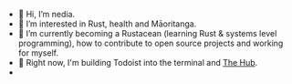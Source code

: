 - 👋 Hi, I’m nedia.
- 👀 I’m interested in Rust, health and Māoritanga.
- 🌱 I’m currently becoming a Rustacean (learning Rust & systems level programming),
  how to contribute to open source projects and working for myself.
- 💞️ Right now, I'm building Todoist into the terminal and [The Hub](https://aidenlangley.github.io/hub/).
- 
